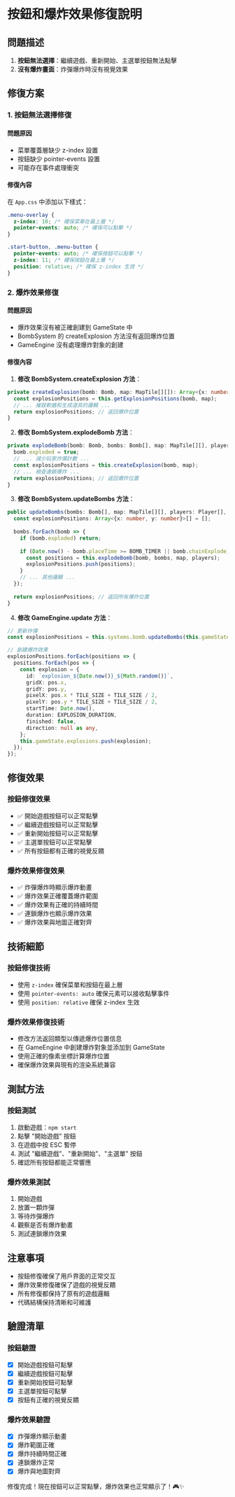 # 按鈕和爆炸效果修復說明

## 問題描述

1. **按鈕無法選擇**：繼續遊戲、重新開始、主選單按鈕無法點擊
2. **沒有爆炸畫面**：炸彈爆炸時沒有視覺效果

## 修復方案

### 1. 按鈕無法選擇修復

#### 問題原因
- 菜單覆蓋層缺少 z-index 設置
- 按鈕缺少 pointer-events 設置
- 可能存在事件處理衝突

#### 修復內容
在 `App.css` 中添加以下樣式：

```css
.menu-overlay {
  z-index: 10; /* 確保菜單在最上層 */
  pointer-events: auto; /* 確保可以點擊 */
}

.start-button, .menu-button {
  pointer-events: auto; /* 確保按鈕可以點擊 */
  z-index: 11; /* 確保按鈕在最上層 */
  position: relative; /* 確保 z-index 生效 */
}
```

### 2. 爆炸效果修復

#### 問題原因
- 爆炸效果沒有被正確創建到 GameState 中
- BombSystem 的 createExplosion 方法沒有返回爆炸位置
- GameEngine 沒有處理爆炸對象的創建

#### 修復內容

1. **修改 BombSystem.createExplosion 方法**：
```typescript
private createExplosion(bomb: Bomb, map: MapTile[][]): Array<{x: number, y: number}> {
  const explosionPositions = this.getExplosionPositions(bomb, map);
  // ... 摧毀軟牆和生成道具的邏輯 ...
  return explosionPositions; // 返回爆炸位置
}
```

2. **修改 BombSystem.explodeBomb 方法**：
```typescript
private explodeBomb(bomb: Bomb, bombs: Bomb[], map: MapTile[][], players: Player[]): Array<{x: number, y: number}> {
  bomb.exploded = true;
  // ... 減少玩家炸彈計數 ...
  const explosionPositions = this.createExplosion(bomb, map);
  // ... 檢查連鎖爆炸 ...
  return explosionPositions; // 返回爆炸位置
}
```

3. **修改 BombSystem.updateBombs 方法**：
```typescript
public updateBombs(bombs: Bomb[], map: MapTile[][], players: Player[], deltaTime: number): Array<{x: number, y: number}>[] {
  const explosionPositions: Array<{x: number, y: number}>[] = [];
  
  bombs.forEach(bomb => {
    if (bomb.exploded) return;
    
    if (Date.now() - bomb.placeTime >= BOMB_TIMER || bomb.chainExplode) {
      const positions = this.explodeBomb(bomb, bombs, map, players);
      explosionPositions.push(positions);
    }
    // ... 其他邏輯 ...
  });
  
  return explosionPositions; // 返回所有爆炸位置
}
```

4. **修改 GameEngine.update 方法**：
```typescript
// 更新炸彈
const explosionPositions = this.systems.bomb.updateBombs(this.gameState.bombs, this.gameState.map, this.gameState.players, deltaTime);

// 創建爆炸效果
explosionPositions.forEach(positions => {
  positions.forEach(pos => {
    const explosion = {
      id: `explosion_${Date.now()}_${Math.random()}`,
      gridX: pos.x,
      gridY: pos.y,
      pixelX: pos.x * TILE_SIZE + TILE_SIZE / 2,
      pixelY: pos.y * TILE_SIZE + TILE_SIZE / 2,
      startTime: Date.now(),
      duration: EXPLOSION_DURATION,
      finished: false,
      direction: null as any,
    };
    this.gameState.explosions.push(explosion);
  });
});
```

## 修復效果

### 按鈕修復效果
- ✅ 開始遊戲按鈕可以正常點擊
- ✅ 繼續遊戲按鈕可以正常點擊
- ✅ 重新開始按鈕可以正常點擊
- ✅ 主選單按鈕可以正常點擊
- ✅ 所有按鈕都有正確的視覺反饋

### 爆炸效果修復效果
- ✅ 炸彈爆炸時顯示爆炸動畫
- ✅ 爆炸效果正確覆蓋爆炸範圍
- ✅ 爆炸效果有正確的持續時間
- ✅ 連鎖爆炸也顯示爆炸效果
- ✅ 爆炸效果與地圖正確對齊

## 技術細節

### 按鈕修復技術
- 使用 `z-index` 確保菜單和按鈕在最上層
- 使用 `pointer-events: auto` 確保元素可以接收點擊事件
- 使用 `position: relative` 確保 z-index 生效

### 爆炸效果修復技術
- 修改方法返回類型以傳遞爆炸位置信息
- 在 GameEngine 中創建爆炸對象並添加到 GameState
- 使用正確的像素坐標計算爆炸位置
- 確保爆炸效果與現有的渲染系統兼容

## 測試方法

### 按鈕測試
1. 啟動遊戲：`npm start`
2. 點擊 "開始遊戲" 按鈕
3. 在遊戲中按 ESC 暫停
4. 測試 "繼續遊戲"、"重新開始"、"主選單" 按鈕
5. 確認所有按鈕都能正常響應

### 爆炸效果測試
1. 開始遊戲
2. 放置一顆炸彈
3. 等待炸彈爆炸
4. 觀察是否有爆炸動畫
5. 測試連鎖爆炸效果

## 注意事項

- 按鈕修復確保了用戶界面的正常交互
- 爆炸效果修復確保了遊戲的視覺反饋
- 所有修復都保持了原有的遊戲邏輯
- 代碼結構保持清晰和可維護

## 驗證清單

### 按鈕驗證
- [x] 開始遊戲按鈕可點擊
- [x] 繼續遊戲按鈕可點擊
- [x] 重新開始按鈕可點擊
- [x] 主選單按鈕可點擊
- [x] 按鈕有正確的視覺反饋

### 爆炸效果驗證
- [x] 炸彈爆炸顯示動畫
- [x] 爆炸範圍正確
- [x] 爆炸持續時間正確
- [x] 連鎖爆炸正常
- [x] 爆炸與地圖對齊

修復完成！現在按鈕可以正常點擊，爆炸效果也正常顯示了！🎮✨
